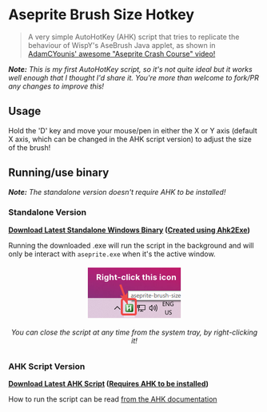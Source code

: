 # Aseprite Brush Size Hotkey

> A very simple AutoHotKey (AHK) script that tries to replicate the behaviour of WispY's AseBrush Java applet, as shown in  [AdamCYounis' awesome "Aseprite Crash Course" video!](https://youtu.be/59Y6OTzNrhk)

***Note:** This is my first AutoHotKey script, so it's not quite ideal but it works well enough that I thought I'd share it. You're more than welcome to fork/PR any changes to improve this!*

## Usage

Hold the 'D' key and move your mouse/pen in either the X or Y axis (default X axis, which can be changed in the AHK script version) to adjust the size of the brush!

## Running/use binary

***Note:** The standalone version doesn't require AHK to be installed!*

### Standalone Version

**[Download Latest Standalone Windows Binary](https://github.com/arcticnoah/aseprite-brush-size-hotkey/releases/latest) ([Created using Ahk2Exe](https://github.com/AutoHotkey/Ahk2Exe))**

Running the downloaded .exe will run the script in the background and will only be interact with `aseprite.exe` when it's the active window.

<h6 align="center">
    <img src="system-tray.png">
    <br>
    <br>
    You can close the script at any time from the system tray, by right-clicking it!
</h6>


### AHK Script Version

**[Download Latest AHK Script](https://github.com/arcticnoah/aseprite-brush-size-hotkey/blob/main/aseprite-brush-size-hotkey.ahk) ([Requires AHK to be installed](https://www.autohotkey.com/))**

How to run the script can be read [from the AHK documentation](https://www.autohotkey.com/docs/Program.htm#run)

